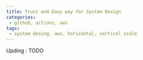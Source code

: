 ```yaml
---
title: Trust and Easy way for System Design 
categories:
 - github, actions, aws
tags:
 - system desing, aws, horizantal, vertical scale
---
```



Upding : TODO


